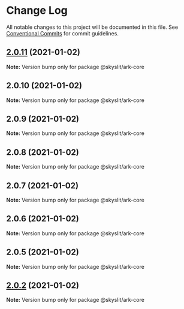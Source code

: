 # Change Log

All notable changes to this project will be documented in this file.
See [Conventional Commits](https://conventionalcommits.org) for commit guidelines.

## [2.0.11](https://github.com/skyslit/ark/compare/v2.0.10...v2.0.11) (2021-01-02)

**Note:** Version bump only for package @skyslit/ark-core

## 2.0.10 (2021-01-02)

**Note:** Version bump only for package @skyslit/ark-core

## 2.0.9 (2021-01-02)

**Note:** Version bump only for package @skyslit/ark-core

## 2.0.8 (2021-01-02)

**Note:** Version bump only for package @skyslit/ark-core

## 2.0.7 (2021-01-02)

**Note:** Version bump only for package @skyslit/ark-core

## 2.0.6 (2021-01-02)

**Note:** Version bump only for package @skyslit/ark-core

## 2.0.5 (2021-01-02)

**Note:** Version bump only for package @skyslit/ark-core

## [2.0.2](https://github.com/skyslit/ark-core/compare/v2.0.1...v2.0.2) (2021-01-02)

**Note:** Version bump only for package @skyslit/ark-core
